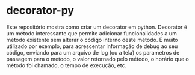 # decorator-py

Este repositório mostra como criar um decorator em python.
Decorator é um método interessante que permite adicionar funcionalidades a um método existente sem alterar o código interno deste método. É muito utilizado por exemplo, para acrescentar informação de debug ao seu código, enviando para um arquivo de log (ou a tela) os parametros de passagem para o metodo, o valor retornado pelo método, o horário que o método foi chamado, o tempo de execução, etc.

